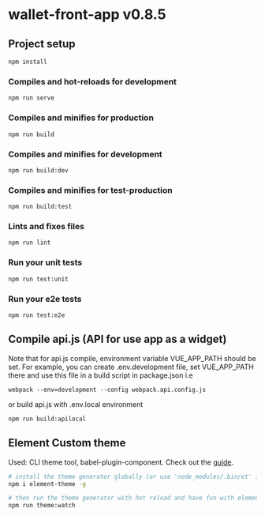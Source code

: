 # wallet-front-app v0.8.5

## Project setup
```
npm install
```

### Compiles and hot-reloads for development
```
npm run serve
```

### Compiles and minifies for production
```
npm run build
```

### Compiles and minifies for development
```
npm run build:dev
```

### Compiles and minifies for test-production
```
npm run build:test
```

### Lints and fixes files
```
npm run lint
```

### Run your unit tests
```
npm run test:unit
```

### Run your e2e tests
```
npm run test:e2e
```

## Compile api.js (API for use app as a widget) 

Note that for api.js compile, environment variable VUE_APP_PATH should be set.
For example, you can create .env.development file, set VUE_APP_PATH there and use this file in a build script in package.json
i.e
```
webpack --env=development --config webpack.api.config.js
```

or build api.js with .env.local environment
```
npm run build:apilocal
```


## Element Custom theme

Used: CLI theme tool, babel-plugin-component. Check out the [guide](http://element.eleme.io/#/en-US/component/custom-theme).

``` bash
# install the theme generator globally (or use 'node_modules/.bin/et' instead of 'et')
npm i element-theme -g

# then run the theme generator with hot reload and have fun with element-variables.scss
npm run theme:watch
```
